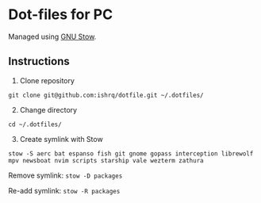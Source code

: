 # Dot-files for PC

Managed using [GNU Stow](https://www.gnu.org/software/stow/).


## Instructions

1. Clone repository
```
git clone git@github.com:ishrq/dotfile.git ~/.dotfiles/
```

2. Change directory
```
cd ~/.dotfiles/
```

3. Create symlink with Stow
```
stow -S aerc bat espanso fish git gnome gopass interception librewolf mpv newsboat nvim scripts starship vale wezterm zathura
```

Remove symlink: `stow -D packages`

Re-add symlink: `stow -R packages`
